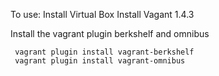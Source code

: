 To use:
Install Virtual Box
Install Vagant 1.4.3

Install the vagrant plugin berkshelf and omnibus

     vagrant plugin install vagrant-berkshelf
     vagrant plugin install vagrant-omnibus

